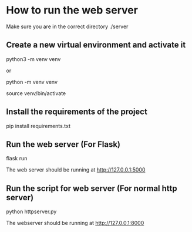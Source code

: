 # How to run the web server

Make sure you are in the correct directory ./server

## Create a new virtual environment and activate it

python3 -m venv venv

or 

python -m venv venv

source venv/bin/activate


## Install the requirements of the project

pip install requirements.txt

## Run the web server (For Flask)

flask run

The web server should be running at http://127.0.0.1:5000


## Run the script for web server (For normal http server)

python httpserver.py

The webserver should be running at http://127.0.0.1:8000

